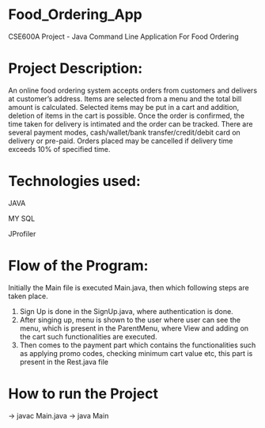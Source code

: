 # Food_Ordering_App
CSE600A Project - Java Command Line Application For Food Ordering

# Project Description: 

An online food ordering system accepts orders from customers and delivers at
customer’s address. Items are selected from a menu and the total bill amount is
calculated. Selected items may be put in a cart and addition, deletion of items in the cart
is possible. Once the order is confirmed, the time taken for delivery is intimated and the
order can be tracked. There are several payment modes, cash/wallet/bank
transfer/credit/debit card on delivery or pre-paid. Orders placed may be cancelled if
delivery time exceeds 10% of specified time.

# Technologies used:

JAVA

MY SQL

JProfiler

# Flow of the Program:

Initially the Main file is executed Main.java, then which following steps are taken place.
1) Sign Up is done in the SignUp.java, where authentication is done.
2) After singing up, menu is shown to the user where user can see the menu, which
is present in the ParentMenu, where View and adding on the cart such
functionalities are executed.
3) Then comes to the payment part which contains the functionalities such as
applying promo codes, checking minimum cart value etc, this part is present in
the Rest.java file

# How to run the Project

-> javac Main.java
-> java Main
